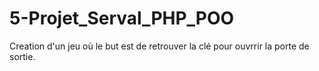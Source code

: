 # 5-Projet_Serval_PHP_POO

Creation d'un jeu où le but est de retrouver la clé pour ouvrrir la porte de sortie.
